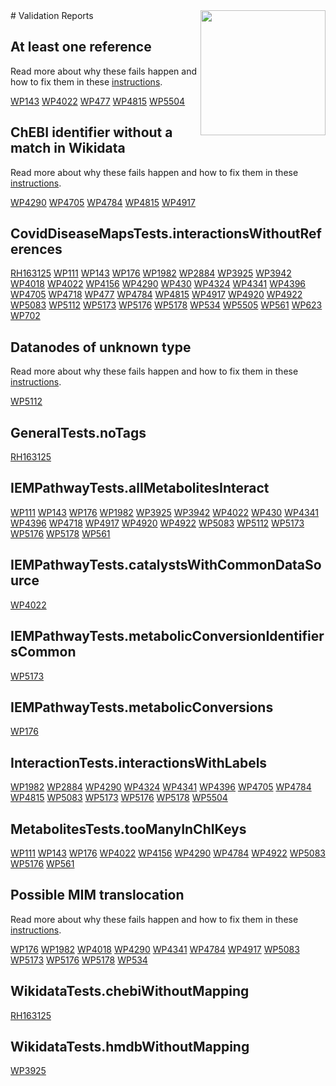 <img style="float: right; width: 200px" src="https://upload.wikimedia.org/wikipedia/commons/thumb/8/83/Wplogo_with_text_500.png/640px-Wplogo_with_text_500.png" />
# Validation Reports

## At least one reference


Read more about why these fails happen and how to fix them in these [instructions](https://www.wikipathways.org/WikiPathwaysCurator/ReferencesTests/atLeastOneReference).

[WP143](reports/WP143#at-least-one-reference) [WP4022](reports/WP4022#at-least-one-reference) [WP477](reports/WP477#at-least-one-reference) [WP4815](reports/WP4815#at-least-one-reference) [WP5504](reports/WP5504#at-least-one-reference) 

## ChEBI identifier without a match in Wikidata


Read more about why these fails happen and how to fix them in these [instructions](https://www.wikipathways.org/WikiPathwaysCurator/WikidataTests/chebiWithoutMapping).

[WP4290](reports/WP4290#chebi-identifier-without-a-match-in-wikidata) [WP4705](reports/WP4705#chebi-identifier-without-a-match-in-wikidata) [WP4784](reports/WP4784#chebi-identifier-without-a-match-in-wikidata) [WP4815](reports/WP4815#chebi-identifier-without-a-match-in-wikidata) [WP4917](reports/WP4917#chebi-identifier-without-a-match-in-wikidata) 

## CovidDiseaseMapsTests.interactionsWithoutReferences

[RH163125](reports/RH163125#coviddiseasemapstestsinteractionswithoutreferences) [WP111](reports/WP111#coviddiseasemapstestsinteractionswithoutreferences) [WP143](reports/WP143#coviddiseasemapstestsinteractionswithoutreferences) [WP176](reports/WP176#coviddiseasemapstestsinteractionswithoutreferences) [WP1982](reports/WP1982#coviddiseasemapstestsinteractionswithoutreferences) [WP2884](reports/WP2884#coviddiseasemapstestsinteractionswithoutreferences) [WP3925](reports/WP3925#coviddiseasemapstestsinteractionswithoutreferences) [WP3942](reports/WP3942#coviddiseasemapstestsinteractionswithoutreferences) [WP4018](reports/WP4018#coviddiseasemapstestsinteractionswithoutreferences) [WP4022](reports/WP4022#coviddiseasemapstestsinteractionswithoutreferences) [WP4156](reports/WP4156#coviddiseasemapstestsinteractionswithoutreferences) [WP4290](reports/WP4290#coviddiseasemapstestsinteractionswithoutreferences) [WP430](reports/WP430#coviddiseasemapstestsinteractionswithoutreferences) [WP4324](reports/WP4324#coviddiseasemapstestsinteractionswithoutreferences) [WP4341](reports/WP4341#coviddiseasemapstestsinteractionswithoutreferences) [WP4396](reports/WP4396#coviddiseasemapstestsinteractionswithoutreferences) [WP4705](reports/WP4705#coviddiseasemapstestsinteractionswithoutreferences) [WP4718](reports/WP4718#coviddiseasemapstestsinteractionswithoutreferences) [WP477](reports/WP477#coviddiseasemapstestsinteractionswithoutreferences) [WP4784](reports/WP4784#coviddiseasemapstestsinteractionswithoutreferences) [WP4815](reports/WP4815#coviddiseasemapstestsinteractionswithoutreferences) [WP4917](reports/WP4917#coviddiseasemapstestsinteractionswithoutreferences) [WP4920](reports/WP4920#coviddiseasemapstestsinteractionswithoutreferences) [WP4922](reports/WP4922#coviddiseasemapstestsinteractionswithoutreferences) [WP5083](reports/WP5083#coviddiseasemapstestsinteractionswithoutreferences) [WP5112](reports/WP5112#coviddiseasemapstestsinteractionswithoutreferences) [WP5173](reports/WP5173#coviddiseasemapstestsinteractionswithoutreferences) [WP5176](reports/WP5176#coviddiseasemapstestsinteractionswithoutreferences) [WP5178](reports/WP5178#coviddiseasemapstestsinteractionswithoutreferences) [WP534](reports/WP534#coviddiseasemapstestsinteractionswithoutreferences) [WP5505](reports/WP5505#coviddiseasemapstestsinteractionswithoutreferences) [WP561](reports/WP561#coviddiseasemapstestsinteractionswithoutreferences) [WP623](reports/WP623#coviddiseasemapstestsinteractionswithoutreferences) [WP702](reports/WP702#coviddiseasemapstestsinteractionswithoutreferences) 

## Datanodes of unknown type


Read more about why these fails happen and how to fix them in these [instructions](https://www.wikipathways.org/WikiPathwaysCurator/DataNodesTests/unknownTypes).

[WP5112](reports/WP5112#datanodes-of-unknown-type) 

## GeneralTests.noTags

[RH163125](reports/RH163125#generaltestsnotags) 

## IEMPathwayTests.allMetabolitesInteract

[WP111](reports/WP111#iempathwaytestsallmetabolitesinteract) [WP143](reports/WP143#iempathwaytestsallmetabolitesinteract) [WP176](reports/WP176#iempathwaytestsallmetabolitesinteract) [WP1982](reports/WP1982#iempathwaytestsallmetabolitesinteract) [WP3925](reports/WP3925#iempathwaytestsallmetabolitesinteract) [WP3942](reports/WP3942#iempathwaytestsallmetabolitesinteract) [WP4022](reports/WP4022#iempathwaytestsallmetabolitesinteract) [WP430](reports/WP430#iempathwaytestsallmetabolitesinteract) [WP4341](reports/WP4341#iempathwaytestsallmetabolitesinteract) [WP4396](reports/WP4396#iempathwaytestsallmetabolitesinteract) [WP4718](reports/WP4718#iempathwaytestsallmetabolitesinteract) [WP4917](reports/WP4917#iempathwaytestsallmetabolitesinteract) [WP4920](reports/WP4920#iempathwaytestsallmetabolitesinteract) [WP4922](reports/WP4922#iempathwaytestsallmetabolitesinteract) [WP5083](reports/WP5083#iempathwaytestsallmetabolitesinteract) [WP5112](reports/WP5112#iempathwaytestsallmetabolitesinteract) [WP5173](reports/WP5173#iempathwaytestsallmetabolitesinteract) [WP5176](reports/WP5176#iempathwaytestsallmetabolitesinteract) [WP5178](reports/WP5178#iempathwaytestsallmetabolitesinteract) [WP561](reports/WP561#iempathwaytestsallmetabolitesinteract) 

## IEMPathwayTests.catalystsWithCommonDataSource

[WP4022](reports/WP4022#iempathwaytestscatalystswithcommondatasource) 

## IEMPathwayTests.metabolicConversionIdentifiersCommon

[WP5173](reports/WP5173#iempathwaytestsmetabolicconversionidentifierscommon) 

## IEMPathwayTests.metabolicConversions

[WP176](reports/WP176#iempathwaytestsmetabolicconversions) 

## InteractionTests.interactionsWithLabels

[WP1982](reports/WP1982#interactiontestsinteractionswithlabels) [WP2884](reports/WP2884#interactiontestsinteractionswithlabels) [WP4290](reports/WP4290#interactiontestsinteractionswithlabels) [WP4324](reports/WP4324#interactiontestsinteractionswithlabels) [WP4341](reports/WP4341#interactiontestsinteractionswithlabels) [WP4396](reports/WP4396#interactiontestsinteractionswithlabels) [WP4705](reports/WP4705#interactiontestsinteractionswithlabels) [WP4784](reports/WP4784#interactiontestsinteractionswithlabels) [WP4815](reports/WP4815#interactiontestsinteractionswithlabels) [WP5083](reports/WP5083#interactiontestsinteractionswithlabels) [WP5173](reports/WP5173#interactiontestsinteractionswithlabels) [WP5176](reports/WP5176#interactiontestsinteractionswithlabels) [WP5178](reports/WP5178#interactiontestsinteractionswithlabels) [WP5504](reports/WP5504#interactiontestsinteractionswithlabels) 

## MetabolitesTests.tooManyInChIKeys

[WP111](reports/WP111#metabolitesteststoomanyinchikeys) [WP143](reports/WP143#metabolitesteststoomanyinchikeys) [WP176](reports/WP176#metabolitesteststoomanyinchikeys) [WP4022](reports/WP4022#metabolitesteststoomanyinchikeys) [WP4156](reports/WP4156#metabolitesteststoomanyinchikeys) [WP4290](reports/WP4290#metabolitesteststoomanyinchikeys) [WP4784](reports/WP4784#metabolitesteststoomanyinchikeys) [WP4922](reports/WP4922#metabolitesteststoomanyinchikeys) [WP5083](reports/WP5083#metabolitesteststoomanyinchikeys) [WP5176](reports/WP5176#metabolitesteststoomanyinchikeys) [WP561](reports/WP561#metabolitesteststoomanyinchikeys) 

## Possible MIM translocation


Read more about why these fails happen and how to fix them in these [instructions](https://www.wikipathways.org/WikiPathwaysCurator/InteractionTests/possibleTranslocations).

[WP176](reports/WP176#possible-mim-translocation) [WP1982](reports/WP1982#possible-mim-translocation) [WP4018](reports/WP4018#possible-mim-translocation) [WP4290](reports/WP4290#possible-mim-translocation) [WP4341](reports/WP4341#possible-mim-translocation) [WP4784](reports/WP4784#possible-mim-translocation) [WP4917](reports/WP4917#possible-mim-translocation) [WP5083](reports/WP5083#possible-mim-translocation) [WP5173](reports/WP5173#possible-mim-translocation) [WP5176](reports/WP5176#possible-mim-translocation) [WP5178](reports/WP5178#possible-mim-translocation) [WP534](reports/WP534#possible-mim-translocation) 

## WikidataTests.chebiWithoutMapping

[RH163125](reports/RH163125#wikidatatestschebiwithoutmapping) 

## WikidataTests.hmdbWithoutMapping

[WP3925](reports/WP3925#wikidatatestshmdbwithoutmapping) 

